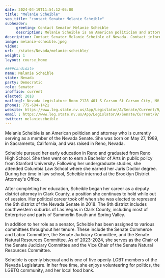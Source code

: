```yaml
---
date: 2024-04-19T11:54:12-05:00
title: "Melanie Scheible"
seo_title: "contact Senator Melanie Scheible"
subheader:
     greeting: Contact Senator Melanie Scheible
     description: Melanie Scheible is an American politician and attorney who is currently serving as a member of the Nevada Senate. She was born on May 27, 1989, in Sacramento, California, and was raised in Reno, Nevada.
description: Contact Senator Melanie Scheible of Nevada. Contact information for Melanie Scheible includes email address, phone number, and mailing address.
image: melanie-scheible.jpeg
video:
url:  /states/Nevada/melanie-scheible/
weight: 1
layout: course_home

####candidate
name: Melanie Scheible
state: Nevada
party: Democratic
role: Senator
inoffice: current
elected: 2018
mailing1: Nevada Legislature Room 2128 401 S Carson St Carson City, NV 89701-4747
phone1: 775-684-1421
website: https://www.leg.state.nv.us/App/Legislator/A/Senate/Current/9/
email : https://www.leg.state.nv.us/App/Legislator/A/Senate/Current/9/
twitter: melaniescheible
---
```


Melanie Scheible is an American politician and attorney who is currently serving as a member of the Nevada Senate. She was born on May 27, 1989, in Sacramento, California, and was raised in Reno, Nevada.

Scheible pursued her early education in Reno and graduated from Reno High School. She then went on to earn a Bachelor of Arts in public policy from Stanford University. Following her undergraduate studies, she attended Columbia Law School where she earned her Juris Doctor degree. During her time in law school, Scheible interned at the Brooklyn District Attorney's Office.

After completing her education, Scheible began her career as a deputy district attorney in Clark County, a position she continues to hold while out of session. Her political career took off when she was elected to represent the 9th district of the Nevada Senate in 2018. The 9th district includes southwestern suburbs of Las Vegas in Clark County, including most of Enterprise and parts of Summerlin South and Spring Valley.

In addition to her role as a senator, Scheible has been assigned to various committees throughout her tenure. These include the Senate Commerce and Labor Committee, the Senate Judiciary Committee, and the Senate Natural Resources Committee. As of 2023-2024, she serves as the Chair of the Senate Judiciary Committee and the Vice Chair of the Senate Natural Resources Committee.

Scheible is openly bisexual and is one of five openly-LGBT members of the Nevada Legislature. In her free time, she enjoys volunteering for politics, the LGBTQ community, and her local food bank.
